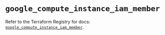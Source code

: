 # `google_compute_instance_iam_member`

Refer to the Terraform Registry for docs: [`google_compute_instance_iam_member`](https://registry.terraform.io/providers/hashicorp/google/6.47.0/docs/resources/compute_instance_iam_member).
